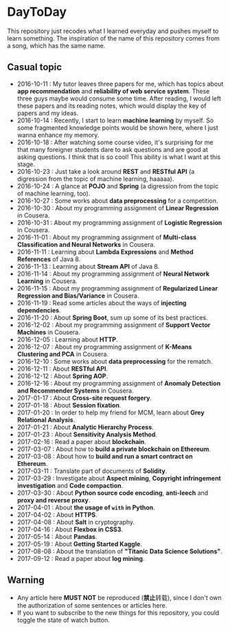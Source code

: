 # DayToDay
This repository just recodes what I learned everyday and pushes myself to learn something. The inspiration of the name of this repository comes from a song, which has the same name.

## Casual topic
- 2016-10-11 : My tutor leaves three papers for me, which has topics about **app recommendation** and **reliability of web service system**. These three guys maybe would consume some time. After reading, I would left these papers and its reading notes, which would display the key of papers and my ideas.
- 2016-10-14 : Recently, I start to learn **machine learning** by myself. So some fragmented knowledge points would be shown here, where I just wanna enhance my memory.
- 2016-10-18 : After watching some course video, it's surprising for me that many foreigner students dare to ask questions and are good at asking questions. I think that is so cool! This ability is what I want at this stage.
- 2016-10-23 : Just take a look around **REST** and **RESTful API** (a digression from the topic of machine learning, haaaaa).
- 2016-10-24 : A glance at **POJO** and **Spring** (a digression from the topic of machine learning, too).
- 2016-10-27 : Some works about **data preprocessing** for a competition.
- 2016-10-30 : About my programming assignment of **Linear Regression** in Cousera.
- 2016-10-31 : About my programming assignment of **Logistic Regression** in Cousera.
- 2016-11-01 : About my programming assignment of **Multi-class Classification and Neural Networks** in Cousera.
- 2016-11-11 : Learning about **Lambda Expressions** and **Method References** of Java 8.
- 2016-11-13 : Learning about **Stream API** of Java 8.
- 2016-11-14 : About my programming assignment of **Neural Network Learning** in Cousera.
- 2016-11-15 : About my programming assignment of **Regularized Linear Regression and Bias/Variance** in Cousera.
- 2016-11-19 : Read some articles about the ways of **injecting dependencies**.
- 2016-11-20 : About **Spring Boot**, sum up some of its best practices.
- 2016-12-02 : About my programming assignment of **Support Vector Machines** in Cousera.
- 2016-12-05 : Learning about **HTTP**.
- 2016-12-07 : About my programming assignment of **K-Means Clustering and PCA** in Cousera.
- 2016-12-10 : Some works about **data preprocessing** for the rematch.
- 2016-12-11 : About **RESTful API**.
- 2016-12-12 : About **Spring AOP**.
- 2016-12-16 : About my programming assignment of **Anomaly Detection and Recommender Systems** in Cousera.
- 2017-01-17 : About **Cross-site request forgery**.
- 2017-01-18 : About **Session fixation**.
- 2017-01-20 : In order to help my friend for MCM, learn about **Grey Relational Analysis**.
- 2017-01-21 : About **Analytic Hierarchy Process**.
- 2017-01-23 : About **Sensitivity Analysis Method**.
- 2017-02-16 : Read a paper about **blockchain**.
- 2017-03-07 : About how to **build a private blockchain on Ethereum**.
- 2017-03-08 : About how to **build and run a smart contract on Ethereum**.
- 2017-03-11 : Translate part of documents of **Solidity**.
- 2017-03-29 : Investigate about **Aspect mining**, **Copyright infringement investigation** and **Code compaction**.
- 2017-03-30 : About **Python source code encoding**, **anti-leech** and **proxy and reverse proxy**.
- 2017-04-01 : About **the usage of ```with``` in Python**.
- 2017-04-02 : About **HTTPS**.
- 2017-04-08 : About **Salt** in cryptography.
- 2017-04-16 : About **Flexbox in CSS3**.
- 2017-05-14 : About **Pandas**.
- 2017-05-19 : About **Getting Started Kaggle**.
- 2017-08-08 : About the translation of **"Titanic Data Science Solutions"**.
- 2017-09-12 : Read a paper about **log mining**.

## Warning
- Any article here **MUST NOT** be reproduced (**禁止**转载), since I don't own the authorization of some sentences or articles here.
- If you want to subscribe to the new things for this repository, you could toggle the state of watch button.